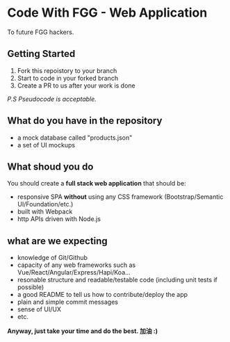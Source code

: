 Code With FGG - Web Application
=========================================

To future FGG hackers.

## Getting Started

1. Fork this repoistory to your branch
2. Start to code in your forked branch
3. Create a PR to us after your work is done

_P.S Pseudocode is acceptable._

## What do you have in the repository

- a mock database called "products.json"
- a set of UI mockups

## What shoud you do

You should create a **full stack web application** that should be:

- responsive SPA **without** using any CSS framework (Bootstrap/Semantic UI/Foundation/etc.)
- built with Webpack
- http APIs driven with Node.js

## what are we expecting

- knowledge of Git/Github
- capacity of any web frameworks such as Vue/React/Angular/Express/Hapi/Koa...
- resonable structure and readable/testable code (including unit tests if possible)
- a good README to tell us how to contribute/deploy the app
- plain and simple commit messages
- sense of UI/UX
- etc.

**Anyway, just take your time and do the best. 加油 :)**

